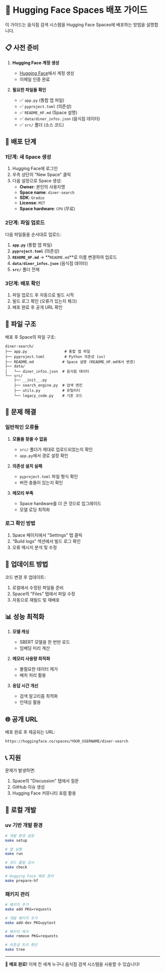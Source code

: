 # 🚀 Hugging Face Spaces 배포 가이드

이 가이드는 음식점 검색 시스템을 Hugging Face Spaces에 배포하는 방법을 설명합니다.

## 📋 사전 준비

1. **Hugging Face 계정 생성**
   - [Hugging Face](https://huggingface.co)에서 계정 생성
   - 이메일 인증 완료

2. **필요한 파일들 확인**
   - ✅ `app.py` (통합 앱 파일)
   - ✅ `pyproject.toml` (의존성)
   - ✅ `README_HF.md` (Space 설명)
   - ✅ `data/diner_infos.json` (음식점 데이터)
   - ✅ `src/` 폴더 (소스 코드)

## 🎯 배포 단계

### 1단계: 새 Space 생성

1. Hugging Face에 로그인
2. 우측 상단의 "New Space" 클릭
3. 다음 설정으로 Space 생성:
   - **Owner**: 본인의 사용자명
   - **Space name**: `diner-search`
   - **SDK**: `Gradio`
   - **License**: `MIT`
   - **Space hardware**: `CPU` (무료)

### 2단계: 파일 업로드

다음 파일들을 순서대로 업로드:

1. **`app.py`** (통합 앱 파일)
2. **`pyproject.toml`** (의존성)
3. **`README_HF.md`** → **`README.md`**로 이름 변경하여 업로드
4. **`data/diner_infos.json`** (음식점 데이터)
5. **`src/`** 폴더 전체

### 3단계: 배포 확인

1. 파일 업로드 후 자동으로 빌드 시작
2. 빌드 로그 확인 (오류가 있는지 체크)
3. 배포 완료 후 공개 URL 확인

## 🔧 파일 구조

배포 후 Space의 파일 구조:

```
diner-search/
├── app.py                 # 통합 앱 파일
├── pyproject.toml         # Python 의존성 (uv)
├── README.md             # Space 설명 (README_HF.md에서 변경)
├── data/
│   └── diner_infos.json  # 음식점 데이터
└── src/
    ├── __init__.py
    ├── search_engine.py  # 검색 엔진
    ├── utils.py          # 유틸리티
    └── legacy_code.py    # 기존 코드
```

## 🐛 문제 해결

### 일반적인 오류들

1. **모듈을 찾을 수 없음**
   - `src/` 폴더가 제대로 업로드되었는지 확인
   - `app.py`에서 경로 설정 확인

2. **의존성 설치 실패**
   - `pyproject.toml` 파일 형식 확인
   - 버전 충돌이 있는지 확인

3. **메모리 부족**
   - Space hardware를 더 큰 것으로 업그레이드
   - 모델 로딩 최적화

### 로그 확인 방법

1. Space 페이지에서 "Settings" 탭 클릭
2. "Build logs" 섹션에서 빌드 로그 확인
3. 오류 메시지 분석 및 수정

## 🔄 업데이트 방법

코드 변경 후 업데이트:

1. 로컬에서 수정된 파일들 준비
2. Space의 "Files" 탭에서 파일 수정
3. 자동으로 재빌드 및 재배포

## 📊 성능 최적화

1. **모델 캐싱**
   - SBERT 모델을 한 번만 로드
   - 임베딩 미리 계산

2. **메모리 사용량 최적화**
   - 불필요한 데이터 제거
   - 배치 처리 활용

3. **응답 시간 개선**
   - 검색 알고리즘 최적화
   - 인덱싱 활용

## 🌐 공개 URL

배포 완료 후 제공되는 URL:
```
https://huggingface.co/spaces/YOUR_USERNAME/diner-search
```

## 📞 지원

문제가 발생하면:
1. Space의 "Discussion" 탭에서 질문
2. GitHub 이슈 생성
3. Hugging Face 커뮤니티 포럼 활용

## 🔧 로컬 개발

### uv 기반 개발 환경

```bash
# 개발 환경 설정
make setup

# 앱 실행
make run

# 코드 품질 검사
make check

# Hugging Face 배포 준비
make prepare-hf
```

### 패키지 관리

```bash
# 패키지 추가
make add PKG=requests

# 개발 패키지 추가
make add-dev PKG=pytest

# 패키지 제거
make remove PKG=requests

# 의존성 트리 확인
make tree
```

---

🎉 **배포 완료!** 이제 전 세계 누구나 음식점 검색 시스템을 사용할 수 있습니다! 